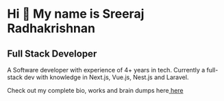 Hi 👋 My name is Sreeraj Radhakrishnan
======================================

Full Stack Developer
--------------------

A Software developer with experience of 4+ years in tech. Currently a full-stack dev with knowledge in Next.js, Vue.js, Nest.js and Laravel.

Check out my complete bio, works and brain dumps here<a href="https://boop-blog.vercel.app" target="_blank" rel="noreferrer"> here </a>
